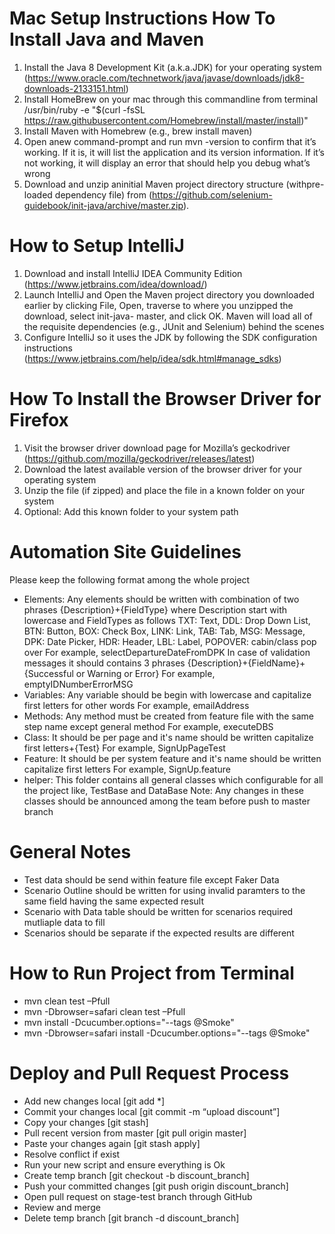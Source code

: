 # Mac Setup Instructions How To Install Java and Maven
1. Install the Java 8 Development Kit (a.k.a.JDK) for your operating system (https://www.oracle.com/technetwork/java/javase/downloads/jdk8-downloads-2133151.html)
2. Install HomeBrew on your mac through this commandline from terminal
/usr/bin/ruby -e "$(curl -fsSL https://raw.githubusercontent.com/Homebrew/install/master/install)"
3. Install Maven with Homebrew (e.g., brew install maven)
4. Open anew command-prompt and run mvn -version to confirm that it’s working. If it is, it will list the application and its version information. If it’s not working, it will display an error that should help you debug what’s wrong
5. Download and unzip aninitial Maven project directory structure (withpre-loaded dependency file) from (https://github.com/selenium-guidebook/init-java/archive/master.zip).

# How to Setup IntelliJ
1. Download and install IntelliJ IDEA Community Edition (https://www.jetbrains.com/idea/download/)
2. Launch IntelliJ and Open the Maven project directory you downloaded earlier by clicking File, Open, traverse to where you unzipped the download, select init-java- master, and click OK. Maven will load all of the requisite dependencies (e.g., JUnit and Selenium) behind the scenes
3. Configure IntelliJ so it uses the JDK by following the SDK configuration instructions (https://www.jetbrains.com/help/idea/sdk.html#manage_sdks)

# How To Install the Browser Driver for Firefox
1. Visit the browser driver download page for Mozilla’s geckodriver (https://github.com/mozilla/geckodriver/releases/latest)
2. Download the latest available version of the browser driver for your operating system
3. Unzip the file (if zipped) and place the file in a known folder on your system
4. Optional: Add this known folder to your system path

# Automation Site Guidelines
Please keep the following format among the whole project

- Elements: Any elements should be written with combination of two phrases {Description}+{FieldType} where Description start with lowercase and FieldTypes as follows TXT: Text, DDL: Drop Down List, BTN: Button, BOX: Check Box, LINK: Link, TAB: Tab, MSG: Message, DPK: Date Picker, HDR: Header, LBL: Label, POPOVER: cabin/class pop over
For example, selectDepartureDateFromDPK
In case of validation messages it should contains 3 phrases {Description}+{FieldName}+{Successful or Warning or Error} 
For example, emptyIDNumberErrorMSG
- Variables: Any variable should be begin with lowercase and capitalize first letters for other words 
For example, emailAddress
- Methods: Any method must be created from feature file with the same step name except general method 
For example, executeDBS
- Class: It should be per page and it's name should be written capitalize first letters+{Test} 
For example, SignUpPageTest
- Feature: It should be per system feature and it's name should be written capitalize first letters 
For example, SignUp.feature
- helper: This folder contains all general classes which configurable for all the project like, TestBase and DataBase Note: Any changes in these classes should be announced among the team before push to master branch
# General Notes
- Test data should be send within feature file except Faker Data
- Scenario Outline should be written for using invalid paramters to the same field having the same expected result
- Scenario with Data table should be written for scenarios required mutliaple data to fill
- Scenarios should be separate if the expected results are different

# How to Run Project from Terminal

- mvn clean test –Pfull
- mvn -Dbrowser=safari clean test –Pfull
- mvn install -Dcucumber.options="--tags @Smoke"
- mvn -Dbrowser=safari install -Dcucumber.options="--tags @Smoke"

# Deploy and Pull Request Process

- Add new changes local [git add *]
- Commit your changes local [git commit -m “upload discount”]
- Copy your changes [git stash]
- Pull recent version from master [git pull origin master]
- Paste your changes again [git stash apply]
- Resolve conflict if exist
- Run your new script and ensure everything is Ok
- Create temp branch [git checkout -b discount_branch]
- Push your committed changes [git push origin discount_branch]
- Open pull request on stage-test branch through GitHub
- Review and merge
- Delete temp branch [git branch -d discount_branch]
